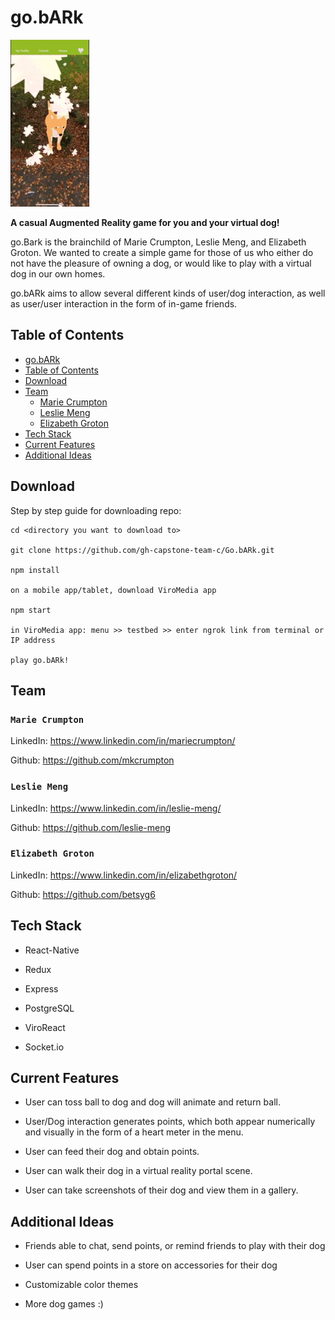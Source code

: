 <!-- @format -->

# go.bARk

<img src ="/gobARk.gif">

**A casual Augmented Reality game for you and your virtual dog!**

go.Bark is the brainchild of Marie Crumpton, Leslie Meng, and Elizabeth Groton. We wanted to create a simple game for those of us who either do not have the pleasure of owning a dog, or would like to play with a virtual dog in our own homes.

go.bARk aims to allow several different kinds of user/dog interaction, as well as user/user interaction in the form of in-game friends.

## Table of Contents

- [go.bARk](#go.bARk)
- [Table of Contents](#Table-of-Contents)
- [Download](#Download)
- [Team](#Team)
  - [Marie Crumpton](#Marie-Crumpton)
  - [Leslie Meng](#Leslie-Meng)
  - [Elizabeth Groton](#Elizabeth-Groton)
- [Tech Stack](#Tech-Stack)
- [Current Features](#Current-Features)
- [Additional Ideas](#Additional-Ideas)

## Download

Step by step guide for downloading repo:

```
cd <directory you want to download to>

git clone https://github.com/gh-capstone-team-c/Go.bARk.git

npm install

on a mobile app/tablet, download ViroMedia app

npm start

in ViroMedia app: menu >> testbed >> enter ngrok link from terminal or IP address

play go.bARk!
```

## Team

### `Marie Crumpton`

LinkedIn: https://www.linkedin.com/in/mariecrumpton/

Github: https://github.com/mkcrumpton

### `Leslie Meng`

LinkedIn: https://www.linkedin.com/in/leslie-meng/

Github: https://github.com/leslie-meng

### `Elizabeth Groton`

LinkedIn: https://www.linkedin.com/in/elizabethgroton/

Github: https://github.com/betsyg6

## Tech Stack

- React-Native

- Redux

- Express

- PostgreSQL

- ViroReact

- Socket.io

## Current Features

- User can toss ball to dog and dog will animate and return ball.

- User/Dog interaction generates points, which both appear numerically and visually in the form of a heart meter in the menu.

- User can feed their dog and obtain points.

- User can walk their dog in a virtual reality portal scene.

- User can take screenshots of their dog and view them in a gallery.

## Additional Ideas

- Friends able to chat, send points, or remind friends to play with their dog

- User can spend points in a store on accessories for their dog

- Customizable color themes

- More dog games :)
